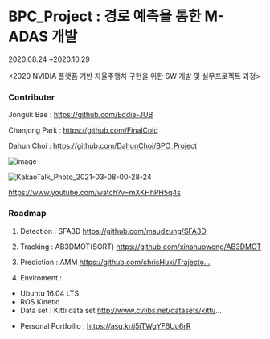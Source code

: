 # BPC_Project : 경로 예측을 통한 M-ADAS 개발

2020.08.24 ~2020.10.29

<2020 NVIDIA 플랫폼 기반 자율주행차 구현을 위한 SW 개발 및 실무프로젝트 과정>

### Contributer 

Jonguk Bae : https://github.com/Eddie-JUB

Chanjong Park : https://github.com/FinalCold

Dahun Choi : https://github.com/DahunChoi/BPC_Project

![image](https://user-images.githubusercontent.com/71426994/112785613-596d7200-908f-11eb-9559-1e614711113b.png)




![KakaoTalk_Photo_2021-03-08-00-28-24](https://user-images.githubusercontent.com/71426994/110245090-36c2ce80-7fa5-11eb-951a-48ceb6a8c16d.gif)

https://www.youtube.com/watch?v=mXKHhPH5q4s


### Roadmap
1. Detection : SFA3D
https://github.com/maudzung/SFA3D​

2. Tracking : AB3DMOT(SORT)
https://github.com/xinshuoweng/AB3DMOT​

3. Prediction : AMM
https://github.com/chrisHuxi/Trajecto...​

4. Enviroment : 
- Ubuntu 16.04 LTS
- ROS Kinetic
- Data set : Kitti data set
http://www.cvlibs.net/datasets/kitti/...



 + Personal Portfoilio : https://asq.kr/j5iTWgYF6Uu6rR
